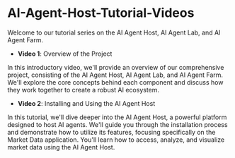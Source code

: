 # AI-Agent-Host-Tutorial-Videos

 Welcome to our tutorial series on the AI Agent Host, AI Agent Lab, and AI Agent Farm.

- **Video 1**: Overview of the Project

In this introductory video, we'll provide an overview of our comprehensive project, consisting of the AI Agent Host, AI Agent Lab, and AI Agent Farm. We'll explore the core concepts behind each component and discuss how they work together to create a robust AI ecosystem.

- **Video 2**: Installing and Using the AI Agent Host

In this tutorial, we'll dive deeper into the AI Agent Host, a powerful platform designed to host AI agents. We'll guide you through the installation process and demonstrate how to utilize its features, focusing specifically on the Market Data application. You'll learn how to access, analyze, and visualize market data using the AI Agent Host.